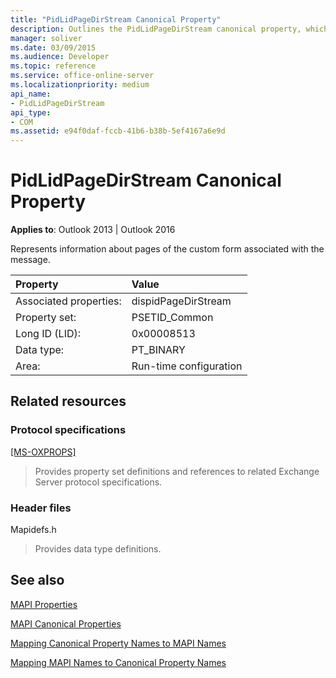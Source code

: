 ```yaml
---
title: "PidLidPageDirStream Canonical Property"
description: Outlines the PidLidPageDirStream canonical property, which represents information about pages of the custom form associated with the message.
manager: soliver
ms.date: 03/09/2015
ms.audience: Developer
ms.topic: reference
ms.service: office-online-server
ms.localizationpriority: medium
api_name:
- PidLidPageDirStream
api_type:
- COM
ms.assetid: e94f0daf-fccb-41b6-b38b-5ef4167a6e9d
---
```


# PidLidPageDirStream Canonical Property

  
  
**Applies to**: Outlook 2013 | Outlook 2016 
  
Represents information about pages of the custom form associated with the message.
  
|Property|Value|
|:-----|:-----|
|Associated properties:  <br/> |dispidPageDirStream  <br/> |
|Property set:  <br/> |PSETID_Common  <br/> |
|Long ID (LID):  <br/> |0x00008513  <br/> |
|Data type:  <br/> |PT_BINARY  <br/> |
|Area:  <br/> |Run-time configuration  <br/> |
   
## Related resources

### Protocol specifications

[[MS-OXPROPS]](https://msdn.microsoft.com/library/f6ab1613-aefe-447d-a49c-18217230b148%28Office.15%29.aspx)
  
> Provides property set definitions and references to related Exchange Server protocol specifications.
    
### Header files

Mapidefs.h
  
> Provides data type definitions.
    
## See also



[MAPI Properties](mapi-properties.md)
  
[MAPI Canonical Properties](mapi-canonical-properties.md)
  
[Mapping Canonical Property Names to MAPI Names](mapping-canonical-property-names-to-mapi-names.md)
  
[Mapping MAPI Names to Canonical Property Names](mapping-mapi-names-to-canonical-property-names.md)

